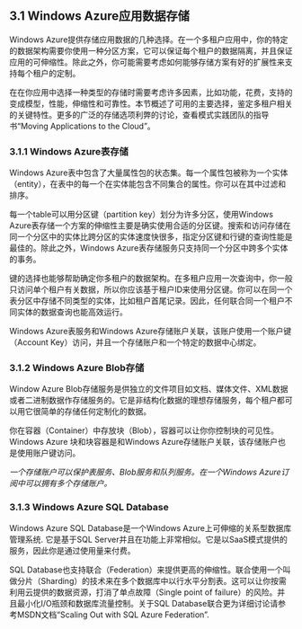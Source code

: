 ## 3.1 Windows Azure应用数据存储

Windows Azure提供存储应用数据的几种选择。在一个多租户应用中，你的特定的数据架构需要你使用一种分区方案，它可以保证每个租户的数据隔离，并且保证应用的可伸缩性。除此之外，你可能需要考虑如何能够存储方案有好的扩展性来支持每个租户的定制。

在在你应用中选择一种类型的存储时需要考虑许多因素，比如功能，花费，支持的变成模型，性能，伸缩性和可靠性。本节概述了可用的主要选择，鉴定多租户相关的关键特性。更多的广泛的存储选项利弊的讨论，查看模式实践团队的指导书“Moving Applications to the Cloud”。

### 3.1.1 Windows Azure表存储

Windows Azure表中包含了大量属性包的状态集。每一个属性包被称为一个实体（entity），在表中的每一个在实体能包含不同集合的属性。你可以在其中过滤和排序。

每一个table可以用分区键（partition key）划分为许多分区，使用Windows Azure表存储一个方案的伸缩性主要是确实使用合适的分区键。搜索和访问存储在同一个分区中的实体比跨分区的实体速度快很多，指定分区键和行键的查询性能是最佳的。除此之外，Windows Azure表存储服务只支持同一个分区中跨多个实体的事务。

键的选择也能够帮助确定你多租户的数据架构。在多租户应用一次查询中，你一般只访问单个租户有关数据，所以你应该基于租户ID来使用分区键。你可以在同一个表分区中存储不同类型的实体，比如租户首尾记录。因此，任何联合同一个租户不同实体的数据查询也能高效运行。

Windows Azure表服务和Windows Azure存储账户关联，该账户使用一个账户键（Account Key）访问，并且一个存储账户和一个特定的数据中心绑定。

### 3.1.2 Windows Azure Blob存储

Window Azure Blob存储服务是供独立的文件项目如文档、媒体文件、XML数据或者二进制数据作存储服务的。它是非结构化数据的理想存储服务，每个租户都可以用它很简单的存储任何定制化的数据。

你在容器（Container）中存放块（Blob），容器可以让你你控制块的可见性。Windows Azure 块和块容器是和Windows Azure存储账户关联，该存储账户也是使用账户键访问。

*一个存储账户可以保护表服务、Blob服务和队列服务。在一个Windows Azure订阅中可以拥有多个存储账户。*

### 3.1.3 Windows Azure SQL Database

Windows Azure SQL Database是一个Windows Azure上可伸缩的关系型数据库管理系统. 它是基于SQL Server并且在功能上非常相似。它是以SaaS模式提供的服务，因此你是通过使用量来付费。

SQL Database也支持联合（Federation）来提供更高的伸缩性。联合使用一个叫做分片（Sharding）的技术来在多个数据库中以行水平分割表。这可以让你按需利用云提供的数据资源，打消了单点故障（Single point of failure）的风险。并且最小化I/O瓶颈和数据库流量控制。关于SQL Database联合更为详细讨论请参考MSDN文档“Scaling Out with SQL Azure Federation”.
